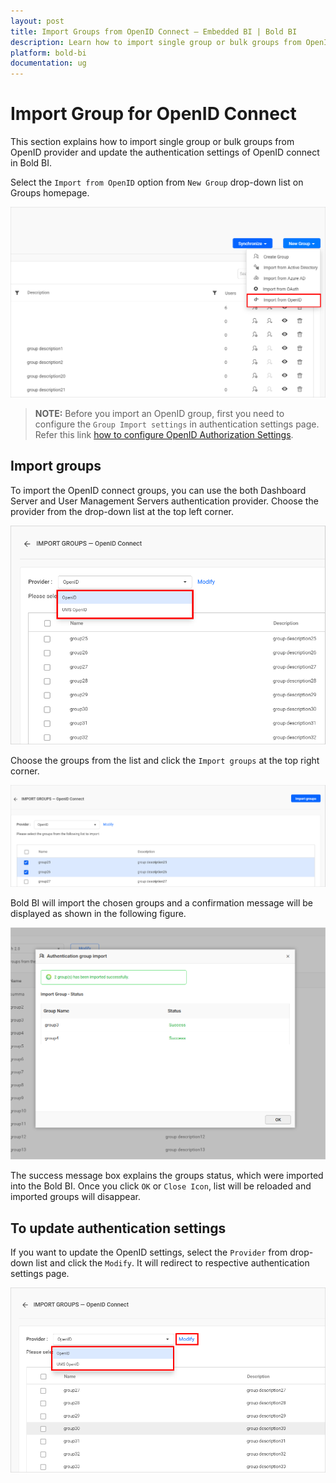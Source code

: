 ```yaml
---
layout: post
title: Import Groups from OpenID Connect – Embedded BI | Bold BI
description: Learn how to import single group or bulk groups from OpenID provider and update the authentication settings of OpenID Connect in Bold BI Embedded.
platform: bold-bi
documentation: ug
---
```


# Import Group for OpenID Connect

This section explains how to import single group or bulk groups from OpenID provider and update the authentication settings of OpenID connect in Bold BI.

Select the `Import from OpenID` option from `New Group` drop-down list on Groups homepage.

![Import OpenId groups](/static/assets/embedded/managing-resources/manage-groups/images/import-OpenId-icon.png)

> **NOTE:**  Before you import an OpenID group, first you need to configure the `Group Import settings` in authentication settings page. Refer this link [how to configure OpenID Authorization Settings](/embedded-bi/site-administration/sso/openid-support/). 

## Import groups

To import the OpenID connect groups, you can use the both Dashboard Server and User Management Servers authentication provider. Choose the provider from the drop-down list at the top left corner.

![Select Provider](/static/assets/embedded/managing-resources/manage-groups/images/Openid-select-provider.png#width=65%)

Choose the groups from the list and click the `Import groups` at the top right corner.

![Import OpenId groups](/static/assets/embedded/managing-resources/manage-groups/images/Openid-import-enable.png)

Bold BI will import the chosen groups and a confirmation message will be displayed as shown in the following figure.

![Success message after imported the OpenId groups](/static/assets/embedded/managing-resources/manage-groups/images/Openid-import-success.png#width=70%)

The success message box explains the groups status, which were imported into the Bold BI. Once you click `OK` or `Close Icon`, list will be reloaded and imported groups will disappear.

## To update authentication settings

If you want to update the OpenID settings, select the `Provider` from drop-down list and click the `Modify`. It will redirect to respective authentication settings page.

![OpenId Authenticate setting page](/static/assets/embedded/managing-resources/manage-groups/images/Openid-group-modify.png#width=65%)
